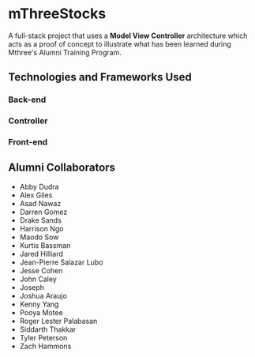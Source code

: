 # mThreeStocks
A full-stack project that uses a **Model View Controller** architecture which acts as a proof of concept to illustrate what has been learned during Mthree's Alumni Training Program.

## Technologies and Frameworks Used

### Back-end

### Controller

### Front-end

## Alumni Collaborators

 - Abby Dudra
 - Alex Giles
 - Asad Nawaz
 - Darren Gomez
 - Drake Sands
 - Harrison Ngo
 - Maodo Sow
 - Kurtis Bassman
 - Jared Hilliard
 - Jean-Pierre Salazar Lubo
 - Jesse Cohen
 - John Caley
 - Joseph 
 - Joshua Araujo
 - Kenny Yang
 - Pooya Motee
 - Roger Lester Palabasan
 - Siddarth Thakkar
 - Tyler Peterson
 - Zach Hammons
